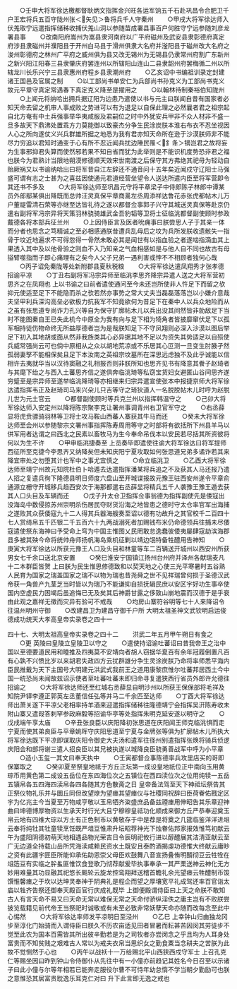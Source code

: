<!-- { "loadSidebar": true } -->
　　○壬申大将军徐达檄都督耿炳文指挥金兴旺各运军饷五千石赴巩昌令合肥卫千户王宏将兵五百守陇州张＜矢见＞鲁将兵千人守秦州
　　○甲戌大将军徐达师入伏羗取宁远遣指挥储秭收捕伏羗山洞以参随苗成署县事百户何胜守宁远参随刘彦龙署县事
　　○改南阳府嵩州为嵩县隶河南府以广平府磁州及武安县隶彰德府真定府涉县隶磁州并濮阳县于开州白马县于滑州俱隶大名府并滏阳县于磁州改大名府之浚州彰德府之林州广平府之威州俱为县又改无锡州为无锡县仍隶常州府割广东新州之新兴阳江阳春三县隶肇庆府罢连州以所辖阳山连山二县隶韶州府罢梅循二州以所辖龙川长乐兴宁三县隶惠州府程乡县隶潮州府
　　○乙亥诏中书编祖训录定封建诸王国邑及官属之制
　　○以工部尚书单安仁为兵部尚书孙克义为工部尚书克义故元平章守真定常遇春下真定克义降至是擢用之
　　○以翰林待制秦裕伯知陇州
　　○上闻元将纳哈出拥兵据辽阳为边患乃遣使以书与元主曰朕闻自昔有国家者必知天命去留之机审人事成败之势进可以有为退足以自保此理之必然曩者君之祖宗起自北方奄有中土兵强事举华夷咸服及君嗣位之时中外犹安兵甲非不众人材非不盛一旦多故天下鼎沸处置乖方力莫能御以致豪杰分争生民涂炭朕本淮右布衣不忍坐视因人心之所向遂仗义兴兵群雄所据之地悉为我有君亦知天命所在逊于沙漠朕师非不能尽力穷追以君知时通变于心有所不忍近闻兵扰边陲民罹＜釒夅＞镝岂君之故将妄为生事邪抑君失算而使然邪若果不知自省而犹为此举则是不能识机度势恐非君之福也朕今为君熟计当限地朔漠修德顺天效宋世南渡之后保守其方弗绝其祀毋为轻动自贻厥祸又以书谕纳哈出曰将军昔自江左辞还不通音问十五年矣近闻戍守辽阳士马强盛可谓有志之士甚为之喜兹因使通元君道经营垒望令人送达所遣内臣至将军营即令其还书不多及
　　○大将军徐达师至巩昌元守将平章梁子中侍郎陈子林郎中谭某员外郎鄢某俱出降既而总帅汪灵真保平章商暠左丞周添祥达鲁花赤张虎都帖木儿万户董禔雷清石荣等亦继至达皆礼待之遂以都督佥事郭子兴守其城送灵真保等赴京仍遣右副将军冯宗异将天策羽林骁骑雄武金吾豹韬等卫将士征临洮都督副使顾时参政戴德各将本部兵征兰州
　　○上因侍臣言及医者吮痈事曰朕尝思人子于其亲一体而分者也思念之笃精诚之至必相感通朕昔遭兵乱母后之坟为兵所发朕收遗骸失一指骨于坟近地遍求不可得忽得一骨然未敢必其是闻世有以指血验之者遂啮指滴血其上果透入其中及以他骨验之则血不入乃知亲之气血相感如是与他人自不同也故古有母搤臂噬指而子即心痛理有之矣今人父子兄弟一遇利害或悖不不相顾者独何心哉
　　○丙子诏免秦陇等处新附郡县夏秋税粮
　　○大将军徐达遣凤翔秀才张孝德招谕平凉
　　○丁丑右副将军冯宗异师至临洮李思齐降宗异遣人送之大将军营初思齐之在凤翔也  上以书谕之曰前者遣使通问至今未还岂所使非人忤足下而留之欤抑元使适至足下不能隐而杀之欤若然亦事势之常大丈夫当磊磊落落岂以小嫌介意哉夫坚甲利兵深沟高垒必欲极力抗我军不知竟欲何为昔足下在秦中人以兵众地险而从之虽有张思道专尚诈力孔兴等自为保守扩廓帖木儿以兵出没其间然皆非勍敌足下当时不能图秦自王已失此机今中原全为我有向与足下相为犄角者皆披靡窜伏足下以孤军相持徒伤物命终无所益厚德者岂为是哉朕知足下不守凤翔则必深入沙漠以图后举足下初入其地胡或面从然非我族类其心必异据其地不足以为资失其势适足以自殒使兵威常强尚云可也倘中原相从之众以胡地荒凉或不乐居其心叵测一旦变生肘腋孑然孤弱妻孥不能相保矣且足下本汝南之英祖宗坟墓所在深思远虑独不及此乎诚能以信相许去夷就华当以汉待窦融之礼相报否则非朕所知也思齐见书有降意其餋子赵琦者与其麾下绐之与西入土蕃思齐信之遂俱奔临洮琦等私窃宝货妇女避匿山谷间思齐遂穷蹙至是宗异师至遂举临洮降琦等亦相继来归宗异遣宣使张本中报捷京师大将军徐达遣指挥韦正及赵琦司马来兴朵儿只吉等守之琦狄道人一名脱脱帖木儿时呼为赵脱儿世为元土官云
　　○都督副使顾时等兵克兰州以指挥韩温守之
　　○己卯大将军徐达师入安定州以降将陈宗聚李克让署州事调青州右卫官军守之
　　○右丞薛显将虎贲骠骑羽林等卫将士攻马鞍山西蕃人寨获其牛马而还
　　○癸未大将军徐达师至会州以参随黎宗文署州事指挥陈寿周用等守之时部将有欲括所下州县羊马以供军用者达谓之曰西北之民素以畜牧马为生今奉命吊伐本以安民若尽括其所资彼将何以为生不许
　　○甲申临洮捷奏至  上览奏毕即遣使往谕大将军徐达曰将军提师西征所至克捷今李思齐又纳降矣但未知庆阳宁夏攻取如何张思道兄弟多谲诈若其来降宜审处之勿堕其计也军中之事尤宜慎之
　　○命立临洮卫
　　○乙酉大将军徐达师至靖宁州故元知院杜伯卜哈遁去达遣指挥潘某将兵追之不及获其人马还报乃遣人招之复遣兵徇下隆德县明日师度六盘山至开城谍报故元豫王驻西安州遂令平章俞通源立栅守开城移兵趋西安次于海那都遣右丞薛显将精兵五千人袭豫王豫王遁去获其人口头目及车辆而还
　　○戊子升太仓卫指挥佥事翁德为指挥副使先是倭寇出没海岛中数侵掠苏州崇明杀伤居民夺财货沿海之地皆患之德时守太仓率官军出海捕之遂败其众获倭寇九十二人得其兵器海艘奏至诏以德有功故升之其官校千二百四十七人赏绮帛五千匹银二千五百六十九两战溺死者加赐钱布米仍命德领兵往捕未尽倭寇遣使祭东海神曰予受命上穹为中国主惟图乂民罔敢怠逸蠢彼倭夷屡肆寇劫滨海郡县多被其殃今命将统帅舟师扬帆海岛乘机征剿以靖边氓特备牲醴用告神知
　　○庚寅大将军徐达以所获元豫王人口及头目和林童等车二百辆送开城州以西安州所获男女七千余口送北京安置
　　○癸巳淮安宁国镇江扬州台州府并泽州各献瑞麦凡十二本群臣皆贺  上曰朕为民生惟思修德致和以契天地之心使三光平寒暑时五谷熟人民育为国家之瑞盖国家之瑞不以物为瑞也昔尧舜之世不见祥瑞曾何损于圣德汉武帝获一角兽产九茎芝当时皆以为瑞乃不能谦抑自损抚辑民庶以安区宇好功生事卒使国内空虚民力困竭后虽追悔已无及矣其后神爵甘露之侈致山崩地震而汉德于是乎衰由此观之嘉祥无徵而灾异有验可不戒哉
　　○均房山寨符谷明等七十人来降诏令往温州明州守御
　　○改建昌卫为建昌守御千户所
大明太祖圣神文武钦明启运俊德成功统天大孝高皇帝实录卷之四十一

四十七、大明太祖高皇帝实录卷之四十二
　　洪武二年五月甲午朔日有食之
　　○更  英陵曰皇陵立皇陵卫以守之
　　○遣使持诏谕吐蕃诏曰昔我帝王之治中国以至德要道民用和睦推及四夷莫不安靖向者胡人窃据华夏百有余年冠履倒置凡百有心孰不兴愤比岁以来胡君失政四方云扰群雄分争生灵涂炭朕乃命将率师悉平海内臣民推戴为天下主国号大明建元洪武式我前王之道用康黎庶惟尔吐蕃邦居西土今中国一统恐尚未闻故兹诏示使者至吐蕃吐蕃未即归命寻复遣狭西行省员外郎许允德往招谕之
　　○大将军徐达师还至红城右丞薛显自明沙州以所获王保保部将毛祥及知院尹铎李遵正郭英左丞董信任弘等并马二千余匹至达师
　　○丁酉大将军徐达师出萧关遂下平凉父老相率持羊酒来迎遣指挥储秭往隆德靖宁会指挥吴汧陈寿收未附山寨又遣叚答剌罕参政麻毅等招谕华亭等处指挥朱明克延安遂以明守之
　　○戊戌端午享太庙
　　○辛丑张良臣以庆阳降初张思道在庆阳闻王师克临洮惧而走宁夏而使其弟良臣与平章姚晖守庆阳思道至宁夏与金牌张等俱为扩廓帖木儿所执大将军徐达既下平凉即谋取庆阳令御史大夫汤和遣军往径州别遣指挥张焕将骑兵侦逻庆阳会和部将谢三遣人招良臣以其兄被执遂以城降良臣骁勇善战军中呼为小平章
　　○造小玉玺一其文曰奉天执中
　　○壬寅都督佥事陈德率兵攻里店买的哥即保寨取之
　　○癸卯夏至祭皇地祗于方丘正坛第一成设皇地祇位正中南向玉用黄琮币用黄色第二成设五岳位在东四海位次之五镇位在西四渎位次之位用纯犊一五岳五镇帛各五四海四渎帛各四各随其方色散斋之日  皇帝备法驾至天下神祗坛祭告其正祭仪物礼乐并与圜丘同但改望燎为望瘗其望瘗仪与社稷同祝辞曰臣荷眷佑戡定区宇为亿兆主今当夏至万物咸亨敬以玉帛牺齐粢盛庶品备兹禋瘗用伸昭告其乐章迎神曲曰坤德博厚物资以生承天时行光大且宁穆穆皇祗功化顺成来御方丘严恭奉迎奠玉帛云地有四维大琮以方土有正色制币以黄敬存于中是荐是将奠之几筵临鉴洋洋进俎云奉将纯牡其牡童犊烹饪既严俎豆惟肃升坛昭荐神光下烛眷佑邦家报效惟笃初献云午为盛阳阴德初萌天地相遇品物光荣吉日令辰明祀攸行进以醇醴展其洁清亚献云至广无边道全持载山岳所凭海渎咸赖民资水土既安且泰酌酒揭虔功德惟大终献云庸眇之资有此疆宇匪臣所能仰承佑助恩崇父母臣欢鼓舞八音宣扬叠侑明醑彻豆云牲牷在俎笾豆有实临之肸蚃匪惟饮食登歌乃彻荐献爰毕执事奉承一其严栗送神云神化无方妙用难量其功显融其祀悠长飈轮云旋龙控鸾翔拜送稽首瞻礼余光望瘗云牲醴制币馂馔惟馨瘗之于坎以达坤灵奉神于阴典礼是程企而望之厚壤宽平礼成驾还率百官诣太庙以牲齐告祭还御奉天殿百官行庆成礼既毕  上御便殿谓侍臣曰上天之命朕不敢知古人有言天命不易又曰天命无常以难保无常之天命付骄纵淫佚之庸主岂有不败朕尝披览载籍见前代帝王当祭祀时诚敬或有未至必致非常妖孽天命亦随而改每念至此中心惕然
　　○大将军徐达率师发平凉明日至泾州
　　○乙巳  上幸钟山归由独龙冈步至淳化门始骑而入谓侍臣曰朕久不历农亩适见田者冒暑而耘甚苦因闵其劳徒步不觉至此农为国本百需皆其所出彼辛勤若是为之司牧者亦尝闵念之乎且均为人耳身处富贵而不知贫贱之艰难古人常以为戒夫衣帛当思织女之勤食粟当念耕夫之苦朕为此故不觉恻然于心也
　　○丙午以战袄十一万给赐北平山西狭西戍守军士  上召孔克仁等赐坐因曰昨到钟山令侍御仆从先往中有一小僮亦前趋记其姓名今日召至以示诸子曰此小僮与尔等年相若已能奔走服役尔曹不可恃年幼怠惰不学当朝夕勤励可也朕之意惟恐其居富贵耽逸乐耳克仁对曰  升下此言即无逸之戒也
